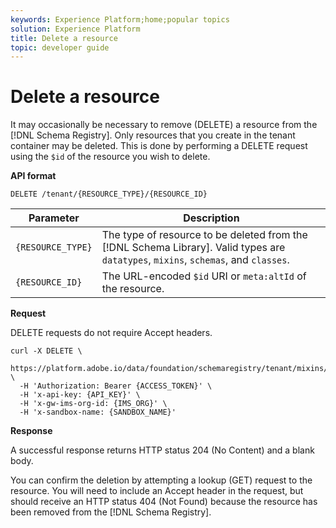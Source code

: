 ```yaml
---
keywords: Experience Platform;home;popular topics
solution: Experience Platform
title: Delete a resource
topic: developer guide
---
```


# Delete a resource

It may occasionally be necessary to remove (DELETE) a resource from the [!DNL Schema Registry]. Only resources that you create in the tenant container may be deleted. This is done by performing a DELETE request using the `$id` of the resource you wish to delete.

**API format**

```http
DELETE /tenant/{RESOURCE_TYPE}/{RESOURCE_ID} 
```

| Parameter | Description |
| --- | --- |
| `{RESOURCE_TYPE}` | The type of resource to be deleted from the [!DNL Schema Library]. Valid types are `datatypes`, `mixins`, `schemas`, and `classes`. |
| `{RESOURCE_ID}` | The URL-encoded `$id` URI or `meta:altId` of the resource. |

**Request**

DELETE requests do not require Accept headers.

```SHELL
curl -X DELETE \
  https://platform.adobe.io/data/foundation/schemaregistry/tenant/mixins/https%3A%2F%2Fns.adobe.com%2F{TENANT_ID}%2Fmixins%2F4fbd5368aa67f0e74d5838f67694c867 \
  -H 'Authorization: Bearer {ACCESS_TOKEN}' \
  -H 'x-api-key: {API_KEY}' \
  -H 'x-gw-ims-org-id: {IMS_ORG}' \
  -H 'x-sandbox-name: {SANDBOX_NAME}'
```

**Response**

A successful response returns HTTP status 204 (No Content) and a blank body. 

You can confirm the deletion by attempting a lookup (GET) request to the resource. You will need to include an Accept header in the request, but should receive an HTTP status 404 (Not Found) because the resource has been removed from the [!DNL Schema Registry].